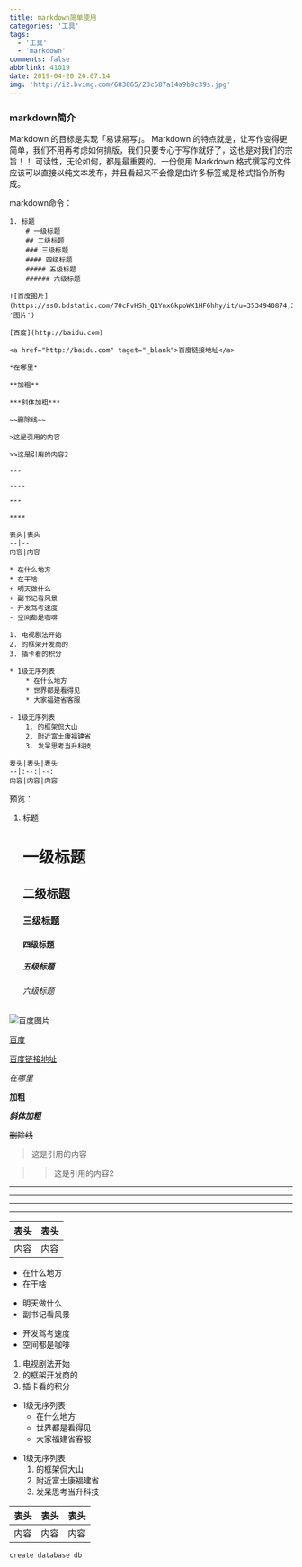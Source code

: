 ```yaml
---
title: markdown简单使用
categories: '工具'
tags:
  - '工具'
  - 'markdown'
comments: false
abbrlink: 41019
date: 2019-04-20 20:07:14
img: 'http://i2.bvimg.com/683865/23c687a14a9b9c39s.jpg'
---
```

### markdown简介
Markdown 的目标是实现「易读易写」。
Markdown 的特点就是，让写作变得更简单，我们不用再考虑如何排版，我们只要专心于写作就好了，这也是对我们的宗旨！！
可读性，无论如何，都是最重要的。一份使用 Markdown 格式撰写的文件应该可以直接以纯文本发布，并且看起来不会像是由许多标签或是格式指令所构成。

markdown命令：
```
1. 标题
    # 一级标题
    ## 二级标题
    ### 三级标题
    #### 四级标题
    ##### 五级标题
    ###### 六级标题

![百度图片](https://ss0.bdstatic.com/70cFvHSh_Q1YnxGkpoWK1HF6hhy/it/u=3534940874,3350191940&fm=27&gp=0.jpg， '图片')

[百度](http://baidu.com)

<a href="http://baidu.com" taget="_blank">百度链接地址</a>

*在哪里*

**加粗**

***斜体加粗***

~~删除线~~

>这是引用的内容

>>这是引用的内容2

---

----

***

****

表头|表头
--|--
内容|内容

* 在什么地方
* 在干啥
+ 明天做什么
+ 副书记看风景
- 开发驾考速度
- 空间都是咖啡

1. 电视剧法开始
2. 的框架开发商的
3. 插卡看的积分

* 1级无序列表
    * 在什么地方
    * 世界都是看得见
    * 大家福建省客服

- 1级无序列表
    1. 的框架侃大山
    2. 附近富士康福建省
    3. 发呆思考当升科技

表头|表头|表头
--|:--:|--:
内容|内容|内容
```

预览：
1. 标题
    # 一级标题
    ## 二级标题
    ### 三级标题
    #### 四级标题
    ##### 五级标题
    ###### 六级标题

![百度图片](https://ss0.bdstatic.com/70cFvHSh_Q1YnxGkpoWK1HF6hhy/it/u=3534940874,3350191940&fm=27&gp=0.jpg， '图片')

[百度](http://baidu.com)

<a href="http://baidu.com" taget="_blank">百度链接地址</a>

*在哪里*

**加粗**

***斜体加粗***

~~删除线~~

>这是引用的内容

>>这是引用的内容2

---

----

***

****

表头|表头
--|--
内容|内容

* 在什么地方
* 在干啥
+ 明天做什么
+ 副书记看风景
- 开发驾考速度
- 空间都是咖啡

1. 电视剧法开始
2. 的框架开发商的
3. 插卡看的积分

* 1级无序列表
    * 在什么地方
    * 世界都是看得见
    * 大家福建省客服

- 1级无序列表
    1. 的框架侃大山
    2. 附近富士康福建省
    3. 发呆思考当升科技

表头|表头|表头
--|:--:|--:
内容|内容|内容

```
create database db
```